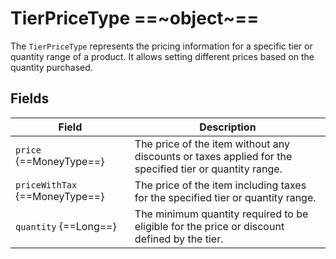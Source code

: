 # TierPriceType ==~object~==

The `TierPriceType` represents the pricing information for a specific tier or quantity range of a product. It allows setting different prices based on the quantity purchased.

## Fields

| Field                        	| Description                                                                                            	|
|------------------------------	|--------------------------------------------------------------------------------------------------------	|
| `price` {==MoneyType==}        	| The price of the item without any discounts or taxes applied for the specified tier or quantity range. 	|
| `priceWithTax` {==MoneyType==} 	| The price of the item including taxes for the specified tier or quantity range.                        	|
| `quantity` {==Long==}          	| The minimum quantity required to be eligible for the price or discount defined by the tier.            	|
